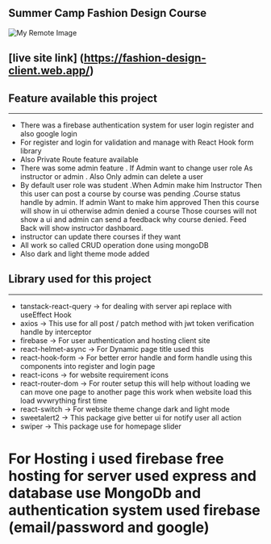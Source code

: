 ## Summer Camp Fashion Design Course
![My Remote Image](https://i.ibb.co/nLzZd39/FASHION-DESIGN-removebg-preview.png)


## [live site link] (https://fashion-design-client.web.app/)


## Feature available this project
---

- There was a firebase authentication system for user login register and also google login
- For register and login for validation and manage with React Hook form library
- Also Private Route feature available
- There was some admin feature . If Admin want to change user role As instructor or admin . Also Only admin can delete a user
- By default user role was student .When Admin make him Instructor Then this user can post a course by course was pending .Course status handle by admin. If admin Want to make him approved Then this course will show in ui otherwise admin denied a course Those courses will not show a ui and admin can send a feedback why course denied. Feed Back will show instructor dashboard.
- instructor can update there courses if they want
- All work so called CRUD operation done using mongoDB
- Also dark and light theme mode added

## Library used for this project
---

- tanstack-react-query -> for dealing with server api replace with useEffect Hook
- axios -> This use for all post / patch method with jwt token verification handle by interceptor
- firebase -> For user authentication and hosting client site
- react-helmet-async -> For Dynamic page title used this
- react-hook-form -> For better error handle and form handle using this components into register and login page
- react-icons -> for website requirement icons
- react-router-dom -> For router setup this will help without loading we can move one page to another page this work when website load this load wvwrything first time
- react-switch -> For website theme change dark and light mode
- sweetalert2 -> This package give better ui for notify user all action
- swiper -> This package use for homepage slider

# For Hosting i used firebase free hosting for server used express and database use MongoDb and authentication system used firebase (email/password and google)

